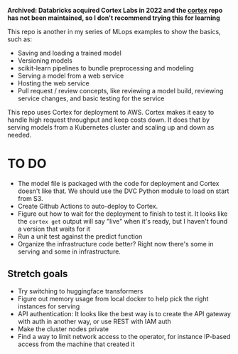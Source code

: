 **Archived: Databricks acquired Cortex Labs in 2022 and the [cortex](https://github.com/cortexlabs/cortex) repo has not been maintained, so I don't recommend trying this for learning**

This repo is another in my series of MLops examples to show the basics, such as:
* Saving and loading a trained model
* Versioning models
* scikit-learn pipelines to bundle preprocessing and modeling
* Serving a model from a web service
* Hosting the web service
* Pull request / review concepts, like reviewing a model build, reviewing service changes, and basic testing for the service

This repo uses Cortex for deployment to AWS. Cortex makes it easy to handle high request throughput and keep costs down. It does that by serving models from a Kubernetes cluster and scaling up and down as needed. 

# TO DO
- The model file is packaged with the code for deployment and Cortex doesn't like that. We should use the DVC Python module to load on start from S3.
- Create Github Actions to auto-deploy to Cortex.
- Figure out how to wait for the deployment to finish to test it. It looks like the `cortex get` output will say "live" when it's ready, but I haven't found a version that waits for it
- Run a unit test against the predict function
- Organize the infrastructure code better? Right now there's some in serving and some in infrastructure.

## Stretch goals
- Try switching to huggingface transformers
- Figure out memory usage from local docker to help pick the right instances for serving
- API authentication: It looks like the best way is to create the API gateway with auth in another way, or use REST with IAM auth
- Make the cluster nodes private
- Find a way to limit network access to the operator, for instance IP-based access from the machine that created it
